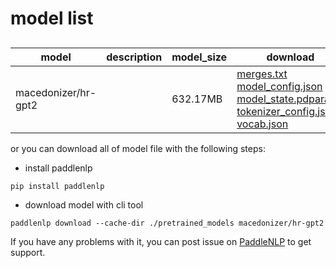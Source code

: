 #  model list

##  

| model  | description | model_size  | download         |
| --- | --- | --- | --- |
|macedonizer/hr-gpt2|  | 632.17MB | [merges.txt](https://bj.bcebos.com/paddlenlp/models/community/macedonizer/hr-gpt2/merges.txt)<br>[model_config.json](https://bj.bcebos.com/paddlenlp/models/community/macedonizer/hr-gpt2/model_config.json)<br>[model_state.pdparams](https://bj.bcebos.com/paddlenlp/models/community/macedonizer/hr-gpt2/model_state.pdparams)<br>[tokenizer_config.json](https://bj.bcebos.com/paddlenlp/models/community/macedonizer/hr-gpt2/tokenizer_config.json)<br>[vocab.json](https://bj.bcebos.com/paddlenlp/models/community/macedonizer/hr-gpt2/vocab.json) |

or you can download all of model file with the following steps:

* install paddlenlp

```shell
pip install paddlenlp
```

* download model with cli tool

```shell
paddlenlp download --cache-dir ./pretrained_models macedonizer/hr-gpt2
```

If you have any problems with it, you can post issue on [PaddleNLP](https://github.com/PaddlePaddle/PaddleNLP) to get support.
